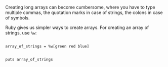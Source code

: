Creating long arrays can become
cumbersome, where you have to type
multiple commas, the quotation marks in case of
strings, the colons in case of symbols.

Ruby gives us simpler ways to create
arrays. For creating an array of
strings, use `%w`:

<codeblock language="ruby" type="lesson">
<code>
array_of_strings = %w[green red blue]

puts array_of_strings
</code>
</codeblock>
